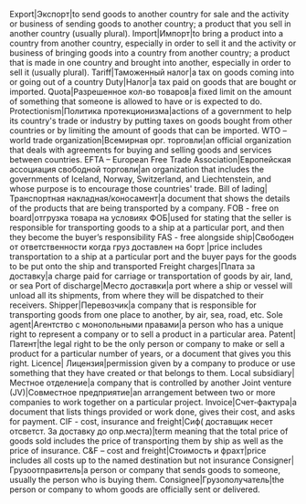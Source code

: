 Export|Экспорт|to send goods to another country for sale and the activity or business of sending goods to another country; a product that you sell in another country (usually plural).
Import|Импорт|to bring a product into a country from another country, especially in order to sell it and the activity or business of bringing goods into a country from another country; a product that is made in one country and brought into another, especially in order to sell it (usually plural).
Tariff|Таможенный налог|a tax on goods coming into or going out of a country
Duty|Налог|a tax paid on goods that are bought or imported.
Quota|Разрешенное кол-во товаров|a fixed limit on the amount of something that someone is allowed to have or is expected to do.
 Protectionism|Политика протекционизма|actions of a government to help its country's trade or industry by putting taxes on goods bought from other countries or by limiting the amount of goods that can be imported.
WTO – world trade organization|Всемирная орг. торговли|an official organization that deals with agreements for buying and selling goods and services between countries.
 EFTA –  European Free Trade Association|Европейская ассоциация свободной торговли|an organization that includes the governments of Iceland, Norway, Switzerland, and Liechtenstein, and whose purpose is to encourage those countries' trade.
Bill of lading|Транспортная накладная/коносамент|a document that shows the details of the products that are being transported by a company.
FOB - free on board|отгрузка товара на условиях ФОБ|used for stating that the seller is responsible for transporting goods to a ship at a particular port, and then they become the buyer’s responsibility
FAS - free alongside ship|Свободен от ответственности когда груз доставлен на борт |price includes transportation to a ship at a particular port and the buyer pays for the goods to be put onto the ship and transported
Freight charges|Плата за доставку|a charge paid for carriage or transportation of goods by air, land, or sea
Port of discharge|Место доставки|a port where a ship or vessel will unload all its shipments, from where they will be dispatched to their receivers.
Shipper|Перевозчик|a company that is responsible for transporting goods from one place to another, by air, sea, road, etc.
Sole agent|Агентство с монопольными правами|a person who has a unique right to represent a company or to sell a product in a particular area.
Patent|Патент|the legal right to be the only person or company to make or sell a product for a particular number of years, or a document that gives you this right.
Licenсe| Лицензия|permission given by a company to produce or use something that they have created or that belongs to them.
Local subsidiary|Местное отделение|a company that is controlled by another
Joint venture (JV)|Совместное предприятие|an arrangement between two or more companies to work together on a particular project.
Invoice|Счет-фактура|a document that lists things provided or work done, gives their cost, and asks for payment.
CIF - cost, insurance and freight|Сиф( доставщик несет отсветст. За доставку до опр.места)|term meaning that the total price of goods sold includes the price of transporting them by ship as well as the price of insurance.
С&F – cost and freight|Стоимость и фрахт|price includes all costs up to the named destination but not insurance
Consigner|Грузоотправитель|a person or company that sends goods to someone, usually the person who is buying them.
Consignee|Грузополучатель|the person or company to whom goods are officially sent or delivered.